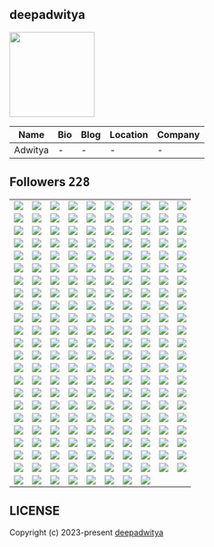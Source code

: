 ## deepadwitya
<img src="https://avatars.githubusercontent.com/u/89625446?v=4" width="150" />

| Name | Bio | Blog | Location | Company |
| -- | -- | -- | -- | -- |
| Adwitya | - | - | - | - |

## Followers <kbd>228</kbd>

<table width="100%">
  <tr width='100%'><td width='10%' align='center'><a href='https://github.com/chatman-media'><img src='https://avatars.githubusercontent.com/u/883279?v=4' /></a></td><td width='10%' align='center'><a href='https://github.com/trinhminhtriet'><img src='https://avatars.githubusercontent.com/u/1650997?v=4' /></a></td><td width='10%' align='center'><a href='https://github.com/kenjinote'><img src='https://avatars.githubusercontent.com/u/2605401?v=4' /></a></td><td width='10%' align='center'><a href='https://github.com/tech4xstar'><img src='https://avatars.githubusercontent.com/u/4213074?v=4' /></a></td><td width='10%' align='center'><a href='https://github.com/billyfischbach'><img src='https://avatars.githubusercontent.com/u/5067515?v=4' /></a></td><td width='10%' align='center'><a href='https://github.com/eva57gr'><img src='https://avatars.githubusercontent.com/u/5327231?v=4' /></a></td><td width='10%' align='center'><a href='https://github.com/ccbearyeh'><img src='https://avatars.githubusercontent.com/u/5384439?v=4' /></a></td><td width='10%' align='center'><a href='https://github.com/gino2013'><img src='https://avatars.githubusercontent.com/u/5793569?v=4' /></a></td><td width='10%' align='center'><a href='https://github.com/riseansmal'><img src='https://avatars.githubusercontent.com/u/6877737?v=4' /></a></td><td width='10%' align='center'><a href='https://github.com/seehiong'><img src='https://avatars.githubusercontent.com/u/6965893?v=4' /></a></td></tr><tr width='100%'><td width='10%' align='center'><a href='https://github.com/topsecretagent007'><img src='https://avatars.githubusercontent.com/u/7397803?v=4' /></a></td><td width='10%' align='center'><a href='https://github.com/KylerCondran'><img src='https://avatars.githubusercontent.com/u/7399939?v=4' /></a></td><td width='10%' align='center'><a href='https://github.com/onamfc'><img src='https://avatars.githubusercontent.com/u/8187699?v=4' /></a></td><td width='10%' align='center'><a href='https://github.com/hosseinhezami'><img src='https://avatars.githubusercontent.com/u/8210576?v=4' /></a></td><td width='10%' align='center'><a href='https://github.com/Elbagoury'><img src='https://avatars.githubusercontent.com/u/9639673?v=4' /></a></td><td width='10%' align='center'><a href='https://github.com/murapadev'><img src='https://avatars.githubusercontent.com/u/10557163?v=4' /></a></td><td width='10%' align='center'><a href='https://github.com/dbunt1tled'><img src='https://avatars.githubusercontent.com/u/16355486?v=4' /></a></td><td width='10%' align='center'><a href='https://github.com/Hajjouz'><img src='https://avatars.githubusercontent.com/u/18026754?v=4' /></a></td><td width='10%' align='center'><a href='https://github.com/IDouble'><img src='https://avatars.githubusercontent.com/u/18186995?v=4' /></a></td><td width='10%' align='center'><a href='https://github.com/Fadhaa'><img src='https://avatars.githubusercontent.com/u/18240431?v=4' /></a></td></tr><tr width='100%'><td width='10%' align='center'><a href='https://github.com/jackccrawford'><img src='https://avatars.githubusercontent.com/u/18580445?v=4' /></a></td><td width='10%' align='center'><a href='https://github.com/djvelimir'><img src='https://avatars.githubusercontent.com/u/20823832?v=4' /></a></td><td width='10%' align='center'><a href='https://github.com/Nurulika'><img src='https://avatars.githubusercontent.com/u/23479074?v=4' /></a></td><td width='10%' align='center'><a href='https://github.com/danielmrtnvc'><img src='https://avatars.githubusercontent.com/u/23488585?v=4' /></a></td><td width='10%' align='center'><a href='https://github.com/ChariotRed'><img src='https://avatars.githubusercontent.com/u/25374213?v=4' /></a></td><td width='10%' align='center'><a href='https://github.com/visualGravitySense'><img src='https://avatars.githubusercontent.com/u/26278690?v=4' /></a></td><td width='10%' align='center'><a href='https://github.com/sungeer'><img src='https://avatars.githubusercontent.com/u/26924670?v=4' /></a></td><td width='10%' align='center'><a href='https://github.com/jelspace'><img src='https://avatars.githubusercontent.com/u/27209430?v=4' /></a></td><td width='10%' align='center'><a href='https://github.com/weiquan98'><img src='https://avatars.githubusercontent.com/u/30767205?v=4' /></a></td><td width='10%' align='center'><a href='https://github.com/cashblaze129'><img src='https://avatars.githubusercontent.com/u/33608400?v=4' /></a></td></tr><tr width='100%'><td width='10%' align='center'><a href='https://github.com/giladfuchs'><img src='https://avatars.githubusercontent.com/u/33724031?v=4' /></a></td><td width='10%' align='center'><a href='https://github.com/Ideal-Softer'><img src='https://avatars.githubusercontent.com/u/36896525?v=4' /></a></td><td width='10%' align='center'><a href='https://github.com/Landon153'><img src='https://avatars.githubusercontent.com/u/43365714?v=4' /></a></td><td width='10%' align='center'><a href='https://github.com/standardgalactic'><img src='https://avatars.githubusercontent.com/u/43516554?v=4' /></a></td><td width='10%' align='center'><a href='https://github.com/sandibrrm'><img src='https://avatars.githubusercontent.com/u/43517564?v=4' /></a></td><td width='10%' align='center'><a href='https://github.com/AchrafReyani'><img src='https://avatars.githubusercontent.com/u/43996450?v=4' /></a></td><td width='10%' align='center'><a href='https://github.com/nstrmx'><img src='https://avatars.githubusercontent.com/u/45055549?v=4' /></a></td><td width='10%' align='center'><a href='https://github.com/jfullstackdev'><img src='https://avatars.githubusercontent.com/u/47092464?v=4' /></a></td><td width='10%' align='center'><a href='https://github.com/iVGeek'><img src='https://avatars.githubusercontent.com/u/48223278?v=4' /></a></td><td width='10%' align='center'><a href='https://github.com/ryo8000'><img src='https://avatars.githubusercontent.com/u/49798519?v=4' /></a></td></tr><tr width='100%'><td width='10%' align='center'><a href='https://github.com/emmanuelvelmo'><img src='https://avatars.githubusercontent.com/u/51292782?v=4' /></a></td><td width='10%' align='center'><a href='https://github.com/TuRuSkT11'><img src='https://avatars.githubusercontent.com/u/53394750?v=4' /></a></td><td width='10%' align='center'><a href='https://github.com/kelvinMORURI'><img src='https://avatars.githubusercontent.com/u/54265555?v=4' /></a></td><td width='10%' align='center'><a href='https://github.com/cerenyilmazjinx'><img src='https://avatars.githubusercontent.com/u/56936296?v=4' /></a></td><td width='10%' align='center'><a href='https://github.com/bocaletto-luca'><img src='https://avatars.githubusercontent.com/u/58043613?v=4' /></a></td><td width='10%' align='center'><a href='https://github.com/oluiscabral'><img src='https://avatars.githubusercontent.com/u/58452540?v=4' /></a></td><td width='10%' align='center'><a href='https://github.com/emilycodestar'><img src='https://avatars.githubusercontent.com/u/58666088?v=4' /></a></td><td width='10%' align='center'><a href='https://github.com/alighasemi889'><img src='https://avatars.githubusercontent.com/u/58810370?v=4' /></a></td><td width='10%' align='center'><a href='https://github.com/marcmotta'><img src='https://avatars.githubusercontent.com/u/60157172?v=4' /></a></td><td width='10%' align='center'><a href='https://github.com/hosseinghDev'><img src='https://avatars.githubusercontent.com/u/60262273?v=4' /></a></td></tr><tr width='100%'><td width='10%' align='center'><a href='https://github.com/aantoooon'><img src='https://avatars.githubusercontent.com/u/62193371?v=4' /></a></td><td width='10%' align='center'><a href='https://github.com/hajigur69'><img src='https://avatars.githubusercontent.com/u/66867581?v=4' /></a></td><td width='10%' align='center'><a href='https://github.com/VictoriaCabirta'><img src='https://avatars.githubusercontent.com/u/67331250?v=4' /></a></td><td width='10%' align='center'><a href='https://github.com/ChinmayKaitade'><img src='https://avatars.githubusercontent.com/u/67671917?v=4' /></a></td><td width='10%' align='center'><a href='https://github.com/ewhu'><img src='https://avatars.githubusercontent.com/u/71063216?v=4' /></a></td><td width='10%' align='center'><a href='https://github.com/manmohanhunjan'><img src='https://avatars.githubusercontent.com/u/71703296?v=4' /></a></td><td width='10%' align='center'><a href='https://github.com/JohnMwendwa'><img src='https://avatars.githubusercontent.com/u/72663882?v=4' /></a></td><td width='10%' align='center'><a href='https://github.com/Zack4DEV'><img src='https://avatars.githubusercontent.com/u/73597675?v=4' /></a></td><td width='10%' align='center'><a href='https://github.com/mbitujames'><img src='https://avatars.githubusercontent.com/u/78168933?v=4' /></a></td><td width='10%' align='center'><a href='https://github.com/thisalireza'><img src='https://avatars.githubusercontent.com/u/81307350?v=4' /></a></td></tr><tr width='100%'><td width='10%' align='center'><a href='https://github.com/Raquel-Fernandez'><img src='https://avatars.githubusercontent.com/u/81975272?v=4' /></a></td><td width='10%' align='center'><a href='https://github.com/otsupom'><img src='https://avatars.githubusercontent.com/u/86154133?v=4' /></a></td><td width='10%' align='center'><a href='https://github.com/rizwansammo'><img src='https://avatars.githubusercontent.com/u/86232329?v=4' /></a></td><td width='10%' align='center'><a href='https://github.com/AmirulAndalib'><img src='https://avatars.githubusercontent.com/u/86344856?v=4' /></a></td><td width='10%' align='center'><a href='https://github.com/Shinbatsu'><img src='https://avatars.githubusercontent.com/u/87991929?v=4' /></a></td><td width='10%' align='center'><a href='https://github.com/huytg1007'><img src='https://avatars.githubusercontent.com/u/88336473?v=4' /></a></td><td width='10%' align='center'><a href='https://github.com/mg-e'><img src='https://avatars.githubusercontent.com/u/89415673?v=4' /></a></td><td width='10%' align='center'><a href='https://github.com/Cre4T3Tiv3'><img src='https://avatars.githubusercontent.com/u/90336421?v=4' /></a></td><td width='10%' align='center'><a href='https://github.com/Davidevlops'><img src='https://avatars.githubusercontent.com/u/91037972?v=4' /></a></td><td width='10%' align='center'><a href='https://github.com/ezozu'><img src='https://avatars.githubusercontent.com/u/91341753?v=4' /></a></td></tr><tr width='100%'><td width='10%' align='center'><a href='https://github.com/v-mv'><img src='https://avatars.githubusercontent.com/u/91957475?v=4' /></a></td><td width='10%' align='center'><a href='https://github.com/cgrundman'><img src='https://avatars.githubusercontent.com/u/92883095?v=4' /></a></td><td width='10%' align='center'><a href='https://github.com/iam-harshsoni'><img src='https://avatars.githubusercontent.com/u/95012191?v=4' /></a></td><td width='10%' align='center'><a href='https://github.com/Yadavanurag13'><img src='https://avatars.githubusercontent.com/u/95437051?v=4' /></a></td><td width='10%' align='center'><a href='https://github.com/george0st'><img src='https://avatars.githubusercontent.com/u/95856749?v=4' /></a></td><td width='10%' align='center'><a href='https://github.com/nfterrax'><img src='https://avatars.githubusercontent.com/u/97410466?v=4' /></a></td><td width='10%' align='center'><a href='https://github.com/ludo53'><img src='https://avatars.githubusercontent.com/u/97764715?v=4' /></a></td><td width='10%' align='center'><a href='https://github.com/heinodendal'><img src='https://avatars.githubusercontent.com/u/98295046?v=4' /></a></td><td width='10%' align='center'><a href='https://github.com/Shahir-47'><img src='https://avatars.githubusercontent.com/u/98346408?v=4' /></a></td><td width='10%' align='center'><a href='https://github.com/christian-schw'><img src='https://avatars.githubusercontent.com/u/100429187?v=4' /></a></td></tr><tr width='100%'><td width='10%' align='center'><a href='https://github.com/sabbir-noyon'><img src='https://avatars.githubusercontent.com/u/100969574?v=4' /></a></td><td width='10%' align='center'><a href='https://github.com/oluoko'><img src='https://avatars.githubusercontent.com/u/101041804?v=4' /></a></td><td width='10%' align='center'><a href='https://github.com/md-rifatkhan'><img src='https://avatars.githubusercontent.com/u/102645154?v=4' /></a></td><td width='10%' align='center'><a href='https://github.com/m-bwela'><img src='https://avatars.githubusercontent.com/u/103028236?v=4' /></a></td><td width='10%' align='center'><a href='https://github.com/bert093'><img src='https://avatars.githubusercontent.com/u/103609643?v=4' /></a></td><td width='10%' align='center'><a href='https://github.com/General-MP'><img src='https://avatars.githubusercontent.com/u/103930078?v=4' /></a></td><td width='10%' align='center'><a href='https://github.com/nimakian'><img src='https://avatars.githubusercontent.com/u/106957401?v=4' /></a></td><td width='10%' align='center'><a href='https://github.com/OnyedikaBenjamin'><img src='https://avatars.githubusercontent.com/u/107368386?v=4' /></a></td><td width='10%' align='center'><a href='https://github.com/devimccallion'><img src='https://avatars.githubusercontent.com/u/109635993?v=4' /></a></td><td width='10%' align='center'><a href='https://github.com/shahriar0999'><img src='https://avatars.githubusercontent.com/u/110348315?v=4' /></a></td></tr><tr width='100%'><td width='10%' align='center'><a href='https://github.com/Nagdy8888'><img src='https://avatars.githubusercontent.com/u/111529534?v=4' /></a></td><td width='10%' align='center'><a href='https://github.com/DIMFLIX'><img src='https://avatars.githubusercontent.com/u/112165977?v=4' /></a></td><td width='10%' align='center'><a href='https://github.com/EminHaziyev'><img src='https://avatars.githubusercontent.com/u/113848558?v=4' /></a></td><td width='10%' align='center'><a href='https://github.com/bhza'><img src='https://avatars.githubusercontent.com/u/114709419?v=4' /></a></td><td width='10%' align='center'><a href='https://github.com/COSSAVVU'><img src='https://avatars.githubusercontent.com/u/115111295?v=4' /></a></td><td width='10%' align='center'><a href='https://github.com/laurindoisaac'><img src='https://avatars.githubusercontent.com/u/116688165?v=4' /></a></td><td width='10%' align='center'><a href='https://github.com/NicolasVegaQ'><img src='https://avatars.githubusercontent.com/u/116695317?v=4' /></a></td><td width='10%' align='center'><a href='https://github.com/motanelson'><img src='https://avatars.githubusercontent.com/u/118323821?v=4' /></a></td><td width='10%' align='center'><a href='https://github.com/germainelee'><img src='https://avatars.githubusercontent.com/u/118464031?v=4' /></a></td><td width='10%' align='center'><a href='https://github.com/cepseu1'><img src='https://avatars.githubusercontent.com/u/118836783?v=4' /></a></td></tr><tr width='100%'><td width='10%' align='center'><a href='https://github.com/Nirkrolm72650'><img src='https://avatars.githubusercontent.com/u/119167054?v=4' /></a></td><td width='10%' align='center'><a href='https://github.com/RezaBehnoud'><img src='https://avatars.githubusercontent.com/u/119262375?v=4' /></a></td><td width='10%' align='center'><a href='https://github.com/FHajid'><img src='https://avatars.githubusercontent.com/u/120089837?v=4' /></a></td><td width='10%' align='center'><a href='https://github.com/DavoudMolaei'><img src='https://avatars.githubusercontent.com/u/121189075?v=4' /></a></td><td width='10%' align='center'><a href='https://github.com/Kirito9910'><img src='https://avatars.githubusercontent.com/u/121258433?v=4' /></a></td><td width='10%' align='center'><a href='https://github.com/tubakhxn'><img src='https://avatars.githubusercontent.com/u/122105012?v=4' /></a></td><td width='10%' align='center'><a href='https://github.com/gautampoojari'><img src='https://avatars.githubusercontent.com/u/122372375?v=4' /></a></td><td width='10%' align='center'><a href='https://github.com/K1rsN7'><img src='https://avatars.githubusercontent.com/u/123446875?v=4' /></a></td><td width='10%' align='center'><a href='https://github.com/MwitiPeter'><img src='https://avatars.githubusercontent.com/u/124337409?v=4' /></a></td><td width='10%' align='center'><a href='https://github.com/RafalW3bCraft'><img src='https://avatars.githubusercontent.com/u/126445142?v=4' /></a></td></tr><tr width='100%'><td width='10%' align='center'><a href='https://github.com/GitXpresso'><img src='https://avatars.githubusercontent.com/u/126926699?v=4' /></a></td><td width='10%' align='center'><a href='https://github.com/phntmzn'><img src='https://avatars.githubusercontent.com/u/126989297?v=4' /></a></td><td width='10%' align='center'><a href='https://github.com/Willysc10'><img src='https://avatars.githubusercontent.com/u/128942050?v=4' /></a></td><td width='10%' align='center'><a href='https://github.com/LINDEX171'><img src='https://avatars.githubusercontent.com/u/129359610?v=4' /></a></td><td width='10%' align='center'><a href='https://github.com/otaviossousa'><img src='https://avatars.githubusercontent.com/u/130789571?v=4' /></a></td><td width='10%' align='center'><a href='https://github.com/Abdellahsyani'><img src='https://avatars.githubusercontent.com/u/133210126?v=4' /></a></td><td width='10%' align='center'><a href='https://github.com/Willie169'><img src='https://avatars.githubusercontent.com/u/133617026?v=4' /></a></td><td width='10%' align='center'><a href='https://github.com/Kei-K23'><img src='https://avatars.githubusercontent.com/u/134714087?v=4' /></a></td><td width='10%' align='center'><a href='https://github.com/Thapakon-thai'><img src='https://avatars.githubusercontent.com/u/134791817?v=4' /></a></td><td width='10%' align='center'><a href='https://github.com/rushprotocol'><img src='https://avatars.githubusercontent.com/u/135226561?v=4' /></a></td></tr><tr width='100%'><td width='10%' align='center'><a href='https://github.com/Laqrabti'><img src='https://avatars.githubusercontent.com/u/137748143?v=4' /></a></td><td width='10%' align='center'><a href='https://github.com/Accercle'><img src='https://avatars.githubusercontent.com/u/138025980?v=4' /></a></td><td width='10%' align='center'><a href='https://github.com/Emmanuel-75'><img src='https://avatars.githubusercontent.com/u/138172078?v=4' /></a></td><td width='10%' align='center'><a href='https://github.com/N1TEB0I'><img src='https://avatars.githubusercontent.com/u/138403094?v=4' /></a></td><td width='10%' align='center'><a href='https://github.com/AhmadTigress'><img src='https://avatars.githubusercontent.com/u/139285648?v=4' /></a></td><td width='10%' align='center'><a href='https://github.com/EduardoDosSantosFerreira'><img src='https://avatars.githubusercontent.com/u/139907452?v=4' /></a></td><td width='10%' align='center'><a href='https://github.com/B2Kumar03'><img src='https://avatars.githubusercontent.com/u/140134657?v=4' /></a></td><td width='10%' align='center'><a href='https://github.com/AmirPeyravan'><img src='https://avatars.githubusercontent.com/u/141130613?v=4' /></a></td><td width='10%' align='center'><a href='https://github.com/mukeshlilawat1'><img src='https://avatars.githubusercontent.com/u/143742837?v=4' /></a></td><td width='10%' align='center'><a href='https://github.com/Hotchapu13'><img src='https://avatars.githubusercontent.com/u/144183939?v=4' /></a></td></tr><tr width='100%'><td width='10%' align='center'><a href='https://github.com/marichu-kt'><img src='https://avatars.githubusercontent.com/u/145447256?v=4' /></a></td><td width='10%' align='center'><a href='https://github.com/KartofelnKatze'><img src='https://avatars.githubusercontent.com/u/145869394?v=4' /></a></td><td width='10%' align='center'><a href='https://github.com/ParhamPK03'><img src='https://avatars.githubusercontent.com/u/146434435?v=4' /></a></td><td width='10%' align='center'><a href='https://github.com/gaqx'><img src='https://avatars.githubusercontent.com/u/146537917?v=4' /></a></td><td width='10%' align='center'><a href='https://github.com/bravonokoth'><img src='https://avatars.githubusercontent.com/u/147088472?v=4' /></a></td><td width='10%' align='center'><a href='https://github.com/Amanc77'><img src='https://avatars.githubusercontent.com/u/148977902?v=4' /></a></td><td width='10%' align='center'><a href='https://github.com/Nutrijelly'><img src='https://avatars.githubusercontent.com/u/149292645?v=4' /></a></td><td width='10%' align='center'><a href='https://github.com/jatin0670'><img src='https://avatars.githubusercontent.com/u/150318219?v=4' /></a></td><td width='10%' align='center'><a href='https://github.com/abderrahmane-laourf'><img src='https://avatars.githubusercontent.com/u/152749612?v=4' /></a></td><td width='10%' align='center'><a href='https://github.com/amad3i'><img src='https://avatars.githubusercontent.com/u/153606278?v=4' /></a></td></tr><tr width='100%'><td width='10%' align='center'><a href='https://github.com/faiqkhan125'><img src='https://avatars.githubusercontent.com/u/155578969?v=4' /></a></td><td width='10%' align='center'><a href='https://github.com/sevenjunebaby'><img src='https://avatars.githubusercontent.com/u/157961276?v=4' /></a></td><td width='10%' align='center'><a href='https://github.com/Yosefm17'><img src='https://avatars.githubusercontent.com/u/161704496?v=4' /></a></td><td width='10%' align='center'><a href='https://github.com/thelabmde'><img src='https://avatars.githubusercontent.com/u/161765219?v=4' /></a></td><td width='10%' align='center'><a href='https://github.com/bayisagit'><img src='https://avatars.githubusercontent.com/u/162313260?v=4' /></a></td><td width='10%' align='center'><a href='https://github.com/BhagwaniVishi'><img src='https://avatars.githubusercontent.com/u/162348077?v=4' /></a></td><td width='10%' align='center'><a href='https://github.com/yyle88'><img src='https://avatars.githubusercontent.com/u/162403837?v=4' /></a></td><td width='10%' align='center'><a href='https://github.com/nwrabz'><img src='https://avatars.githubusercontent.com/u/162750257?v=4' /></a></td><td width='10%' align='center'><a href='https://github.com/HARRY5D'><img src='https://avatars.githubusercontent.com/u/163107332?v=4' /></a></td><td width='10%' align='center'><a href='https://github.com/aridepai17'><img src='https://avatars.githubusercontent.com/u/163564671?v=4' /></a></td></tr><tr width='100%'><td width='10%' align='center'><a href='https://github.com/Mohsen-malekifard'><img src='https://avatars.githubusercontent.com/u/163771330?v=4' /></a></td><td width='10%' align='center'><a href='https://github.com/PlusUltraCode'><img src='https://avatars.githubusercontent.com/u/164465431?v=4' /></a></td><td width='10%' align='center'><a href='https://github.com/LWG13'><img src='https://avatars.githubusercontent.com/u/164619164?v=4' /></a></td><td width='10%' align='center'><a href='https://github.com/bhagyeshsp'><img src='https://avatars.githubusercontent.com/u/165566941?v=4' /></a></td><td width='10%' align='center'><a href='https://github.com/Brandon-CODE-SVG'><img src='https://avatars.githubusercontent.com/u/172068640?v=4' /></a></td><td width='10%' align='center'><a href='https://github.com/iisavzxie'><img src='https://avatars.githubusercontent.com/u/172165024?v=4' /></a></td><td width='10%' align='center'><a href='https://github.com/raufurislam'><img src='https://avatars.githubusercontent.com/u/174232996?v=4' /></a></td><td width='10%' align='center'><a href='https://github.com/JawherKl'><img src='https://avatars.githubusercontent.com/u/174592810?v=4' /></a></td><td width='10%' align='center'><a href='https://github.com/freakysixsiege'><img src='https://avatars.githubusercontent.com/u/174766672?v=4' /></a></td><td width='10%' align='center'><a href='https://github.com/Keshav-tech31'><img src='https://avatars.githubusercontent.com/u/175376260?v=4' /></a></td></tr><tr width='100%'><td width='10%' align='center'><a href='https://github.com/aannuuujj'><img src='https://avatars.githubusercontent.com/u/175406785?v=4' /></a></td><td width='10%' align='center'><a href='https://github.com/humayuu'><img src='https://avatars.githubusercontent.com/u/176487941?v=4' /></a></td><td width='10%' align='center'><a href='https://github.com/Thesmitmungara'><img src='https://avatars.githubusercontent.com/u/177387669?v=4' /></a></td><td width='10%' align='center'><a href='https://github.com/MarcoA-Pozol'><img src='https://avatars.githubusercontent.com/u/178321931?v=4' /></a></td><td width='10%' align='center'><a href='https://github.com/Govindgurjar930'><img src='https://avatars.githubusercontent.com/u/180566992?v=4' /></a></td><td width='10%' align='center'><a href='https://github.com/Felix-Web-Dev'><img src='https://avatars.githubusercontent.com/u/180760153?v=4' /></a></td><td width='10%' align='center'><a href='https://github.com/JOELNATHAN544'><img src='https://avatars.githubusercontent.com/u/180976964?v=4' /></a></td><td width='10%' align='center'><a href='https://github.com/mi6paulino'><img src='https://avatars.githubusercontent.com/u/181088958?v=4' /></a></td><td width='10%' align='center'><a href='https://github.com/chirsdav'><img src='https://avatars.githubusercontent.com/u/181616529?v=4' /></a></td><td width='10%' align='center'><a href='https://github.com/pouryaPKGit'><img src='https://avatars.githubusercontent.com/u/182088688?v=4' /></a></td></tr><tr width='100%'><td width='10%' align='center'><a href='https://github.com/light-yagamix'><img src='https://avatars.githubusercontent.com/u/182247629?v=4' /></a></td><td width='10%' align='center'><a href='https://github.com/daniel149afonso'><img src='https://avatars.githubusercontent.com/u/182422760?v=4' /></a></td><td width='10%' align='center'><a href='https://github.com/Nahid837'><img src='https://avatars.githubusercontent.com/u/182810921?v=4' /></a></td><td width='10%' align='center'><a href='https://github.com/MllRAGE'><img src='https://avatars.githubusercontent.com/u/183800653?v=4' /></a></td><td width='10%' align='center'><a href='https://github.com/atomicassassin'><img src='https://avatars.githubusercontent.com/u/184384157?v=4' /></a></td><td width='10%' align='center'><a href='https://github.com/1JosephR'><img src='https://avatars.githubusercontent.com/u/185217691?v=4' /></a></td><td width='10%' align='center'><a href='https://github.com/HimanshiKhattri'><img src='https://avatars.githubusercontent.com/u/185244179?v=4' /></a></td><td width='10%' align='center'><a href='https://github.com/Theusalmd'><img src='https://avatars.githubusercontent.com/u/185742163?v=4' /></a></td><td width='10%' align='center'><a href='https://github.com/MdShawonForazi'><img src='https://avatars.githubusercontent.com/u/185961339?v=4' /></a></td><td width='10%' align='center'><a href='https://github.com/Sudoharry'><img src='https://avatars.githubusercontent.com/u/186198845?v=4' /></a></td></tr><tr width='100%'><td width='10%' align='center'><a href='https://github.com/DezNyuh'><img src='https://avatars.githubusercontent.com/u/186508113?v=4' /></a></td><td width='10%' align='center'><a href='https://github.com/Dennis-J-Carroll'><img src='https://avatars.githubusercontent.com/u/187203788?v=4' /></a></td><td width='10%' align='center'><a href='https://github.com/Cyborn-Cshot'><img src='https://avatars.githubusercontent.com/u/187529915?v=4' /></a></td><td width='10%' align='center'><a href='https://github.com/rezaaghaei6'><img src='https://avatars.githubusercontent.com/u/187611333?v=4' /></a></td><td width='10%' align='center'><a href='https://github.com/Dragon0513'><img src='https://avatars.githubusercontent.com/u/188321768?v=4' /></a></td><td width='10%' align='center'><a href='https://github.com/itsokayyybro'><img src='https://avatars.githubusercontent.com/u/188339131?v=4' /></a></td><td width='10%' align='center'><a href='https://github.com/alisongbs'><img src='https://avatars.githubusercontent.com/u/188419195?v=4' /></a></td><td width='10%' align='center'><a href='https://github.com/zerod0t'><img src='https://avatars.githubusercontent.com/u/188635472?v=4' /></a></td><td width='10%' align='center'><a href='https://github.com/vimal0156'><img src='https://avatars.githubusercontent.com/u/189265228?v=4' /></a></td><td width='10%' align='center'><a href='https://github.com/Zeini-23025'><img src='https://avatars.githubusercontent.com/u/191736460?v=4' /></a></td></tr><tr width='100%'><td width='10%' align='center'><a href='https://github.com/MuratKomurcu1'><img src='https://avatars.githubusercontent.com/u/192537423?v=4' /></a></td><td width='10%' align='center'><a href='https://github.com/LinuxJS'><img src='https://avatars.githubusercontent.com/u/193270912?v=4' /></a></td><td width='10%' align='center'><a href='https://github.com/howls-moving-castle'><img src='https://avatars.githubusercontent.com/u/197007866?v=4' /></a></td><td width='10%' align='center'><a href='https://github.com/pnguinx'><img src='https://avatars.githubusercontent.com/u/197645703?v=4' /></a></td><td width='10%' align='center'><a href='https://github.com/techEdge3030'><img src='https://avatars.githubusercontent.com/u/198786079?v=4' /></a></td><td width='10%' align='center'><a href='https://github.com/MohamedAhmed-SUT'><img src='https://avatars.githubusercontent.com/u/200943539?v=4' /></a></td><td width='10%' align='center'><a href='https://github.com/skyworth-web'><img src='https://avatars.githubusercontent.com/u/201231771?v=4' /></a></td><td width='10%' align='center'><a href='https://github.com/d3v1sh'><img src='https://avatars.githubusercontent.com/u/206030926?v=4' /></a></td><td width='10%' align='center'><a href='https://github.com/yosuke-kuroki'><img src='https://avatars.githubusercontent.com/u/206260453?v=4' /></a></td><td width='10%' align='center'><a href='https://github.com/nmbetancur'><img src='https://avatars.githubusercontent.com/u/207216445?v=4' /></a></td></tr><tr width='100%'><td width='10%' align='center'><a href='https://github.com/Cboy220'><img src='https://avatars.githubusercontent.com/u/208152663?v=4' /></a></td><td width='10%' align='center'><a href='https://github.com/Miny662'><img src='https://avatars.githubusercontent.com/u/208181089?v=4' /></a></td><td width='10%' align='center'><a href='https://github.com/BitMorphX'><img src='https://avatars.githubusercontent.com/u/209542916?v=4' /></a></td><td width='10%' align='center'><a href='https://github.com/Ayintoya'><img src='https://avatars.githubusercontent.com/u/209576709?v=4' /></a></td><td width='10%' align='center'><a href='https://github.com/Lyne6666'><img src='https://avatars.githubusercontent.com/u/210183111?v=4' /></a></td><td width='10%' align='center'><a href='https://github.com/nafiul-afk'><img src='https://avatars.githubusercontent.com/u/210251627?v=4' /></a></td><td width='10%' align='center'><a href='https://github.com/RlCK-SANCHEZ'><img src='https://avatars.githubusercontent.com/u/211082699?v=4' /></a></td><td width='10%' align='center'><a href='https://github.com/NOUHABL'><img src='https://avatars.githubusercontent.com/u/213374654?v=4' /></a></td><td width='10%' align='center'><a href='https://github.com/rosem-coder'><img src='https://avatars.githubusercontent.com/u/215123728?v=4' /></a></td><td width='10%' align='center'><a href='https://github.com/XO-Roham'><img src='https://avatars.githubusercontent.com/u/215386857?v=4' /></a></td></tr><tr width='100%'><td width='10%' align='center'><a href='https://github.com/islajr01'><img src='https://avatars.githubusercontent.com/u/215477071?v=4' /></a></td><td width='10%' align='center'><a href='https://github.com/lucaboca82'><img src='https://avatars.githubusercontent.com/u/215742493?v=4' /></a></td><td width='10%' align='center'><a href='https://github.com/elek80s'><img src='https://avatars.githubusercontent.com/u/216082151?v=4' /></a></td><td width='10%' align='center'><a href='https://github.com/wetmet'><img src='https://avatars.githubusercontent.com/u/217495233?v=4' /></a></td><td width='10%' align='center'><a href='https://github.com/sezindartar'><img src='https://avatars.githubusercontent.com/u/217591458?v=4' /></a></td><td width='10%' align='center'><a href='https://github.com/syedahirafatima'><img src='https://avatars.githubusercontent.com/u/218037790?v=4' /></a></td><td width='10%' align='center'><a href='https://github.com/souIvester'><img src='https://avatars.githubusercontent.com/u/218372203?v=4' /></a></td><td width='10%' align='center'><a href='https://github.com/richolaf0523'><img src='https://avatars.githubusercontent.com/u/219500561?v=4' /></a></td><td width='10%' align='center'><a href='https://github.com/uhsr'><img src='https://avatars.githubusercontent.com/u/220242888?v=4' /></a></td><td width='10%' align='center'><a href='https://github.com/REIJISAKAMAKI'><img src='https://avatars.githubusercontent.com/u/220565080?v=4' /></a></td></tr><tr width='100%'><td width='10%' align='center'><a href='https://github.com/S-raky'><img src='https://avatars.githubusercontent.com/u/220777032?v=4' /></a></td><td width='10%' align='center'><a href='https://github.com/TheOtherCard'><img src='https://avatars.githubusercontent.com/u/221633831?v=4' /></a></td><td width='10%' align='center'><a href='https://github.com/KabeloM13'><img src='https://avatars.githubusercontent.com/u/227147147?v=4' /></a></td><td width='10%' align='center'><a href='https://github.com/bradthaniyel'><img src='https://avatars.githubusercontent.com/u/227646109?v=4' /></a></td><td width='10%' align='center'><a href='https://github.com/blesinhub'><img src='https://avatars.githubusercontent.com/u/227793909?v=4' /></a></td><td width='10%' align='center'><a href='https://github.com/sphinxzerd'><img src='https://avatars.githubusercontent.com/u/228416926?v=4' /></a></td><td width='10%' align='center'><a href='https://github.com/flameastro'><img src='https://avatars.githubusercontent.com/u/230046877?v=4' /></a></td><td width='10%' align='center'><a href='https://github.com/deepadvv'><img src='https://avatars.githubusercontent.com/u/235133075?v=4' /></a></td>
</table>

## LICENSE
Copyright (c) 2023-present [deepadwitya](https://github.com/deepadwitya)
